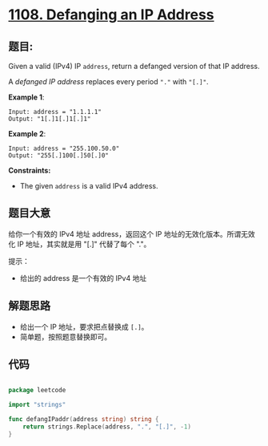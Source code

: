 # [1108. Defanging an IP Address](https://leetcode.com/problems/defanging-an-ip-address/)


## 题目:

Given a valid (IPv4) IP `address`, return a defanged version of that IP address.

A *defanged IP address* replaces every period `"."` with `"[.]"`.

**Example 1**:

    Input: address = "1.1.1.1"
    Output: "1[.]1[.]1[.]1"

**Example 2**:

    Input: address = "255.100.50.0"
    Output: "255[.]100[.]50[.]0"

**Constraints:**

- The given `address` is a valid IPv4 address.

## 题目大意


给你一个有效的 IPv4 地址 address，返回这个 IP 地址的无效化版本。所谓无效化 IP 地址，其实就是用 "[.]" 代替了每个 "."。


提示：

- 给出的 address 是一个有效的 IPv4 地址



## 解题思路

- 给出一个 IP 地址，要求把点替换成 `[.]`。
- 简单题，按照题意替换即可。


## 代码

```go

package leetcode

import "strings"

func defangIPaddr(address string) string {
	return strings.Replace(address, ".", "[.]", -1)
}

```